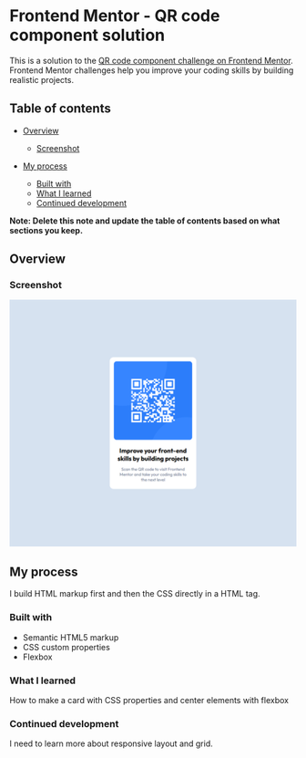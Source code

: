 # Frontend Mentor - QR code component solution

This is a solution to the [QR code component challenge on Frontend Mentor](https://www.frontendmentor.io/challenges/qr-code-component-iux_sIO_H). Frontend Mentor challenges help you improve your coding skills by building realistic projects. 

## Table of contents

- [Overview](#overview)
  - [Screenshot](#screenshot)

- [My process](#my-process)
  - [Built with](#built-with)
  - [What I learned](#what-i-learned)
  - [Continued development](#continued-development)
  

**Note: Delete this note and update the table of contents based on what sections you keep.**

## Overview

### Screenshot

![Screenshot](./design/screen-shot.png)


## My process
 I build HTML markup first and then the CSS directly in a HTML tag.

### Built with

- Semantic HTML5 markup
- CSS custom properties
- Flexbox


### What I learned

  How to make a card with CSS properties and center elements with flexbox



### Continued development

  I need to learn more about responsive layout and grid.




